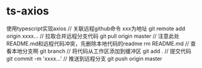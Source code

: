 # ts-axios
使用typescript实现axios
// 关联远程github命令 xxx为地址
git remote add origin xxxx...
// 拉取合并远程分支代码
git pull origin master
// 注意此处README.md和远程代码冲突，先删除本地代码的readme
rm README.md
// 查看本地分支啊
git branch
// 将代码从工作区添加到缓冲区
git add .
// 提交代码
git commit -m 'xxxx...'
// 推送到远程分支
git push origin master

